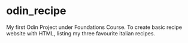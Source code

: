 # odin_recipe
My first Odin Project under Foundations Course.
To create basic recipe website with HTML, listing my three favourite italian recipes.